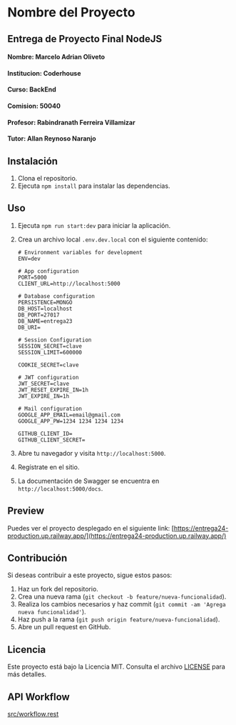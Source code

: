 # Nombre del Proyecto

## Entrega de Proyecto Final NodeJS

#### Nombre: Marcelo Adrian Oliveto

#### Institucion: Coderhouse

#### Curso: BackEnd

#### Comision: 50040

#### Profesor: Rabindranath Ferreira Villamizar

#### Tutor: Allan Reynoso Naranjo

## Instalación

1. Clona el repositorio.
2. Ejecuta `npm install` para instalar las dependencias.

## Uso

1. Ejecuta `npm run start:dev` para iniciar la aplicación.
2. Crea un archivo local `.env.dev.local` con el siguiente contenido:

    ```env
    # Environment variables for development
    ENV=dev
    
    # App configuration
    PORT=5000
    CLIENT_URL=http://localhost:5000
    
    # Database configuration
    PERSISTENCE=MONGO
    DB_HOST=localhost
    DB_PORT=27017
    DB_NAME=entrega23
    DB_URI=
    
    # Session Configuration
    SESSION_SECRET=clave
    SESSION_LIMIT=600000
    
    COOKIE_SECRET=clave
    
    # JWT configuration
    JWT_SECRET=clave
    JWT_RESET_EXPIRE_IN=1h
    JWT_EXPIRE_IN=1h
    
    # Mail configuration
    GOOGLE_APP_EMAIL=email@gmail.com
    GOOGLE_APP_PW=1234 1234 1234 1234
    
    GITHUB_CLIENT_ID=
    GITHUB_CLIENT_SECRET=
    ```

3. Abre tu navegador y visita `http://localhost:5000`.
4. Regístrate en el sitio.
5. La documentación de Swagger se encuentra en `http://localhost:5000/docs`.

## Preview

Puedes ver el proyecto desplegado en el siguiente link:
[https://entrega24-production.up.railway.app/](https://entrega24-production.up.railway.app/)

## Contribución

Si deseas contribuir a este proyecto, sigue estos pasos:

1. Haz un fork del repositorio.
2. Crea una nueva rama (`git checkout -b feature/nueva-funcionalidad`).
3. Realiza los cambios necesarios y haz commit (`git commit -am 'Agrega nueva funcionalidad'`).
4. Haz push a la rama (`git push origin feature/nueva-funcionalidad`).
5. Abre un pull request en GitHub.

## Licencia

Este proyecto está bajo la Licencia MIT. Consulta el archivo [LICENSE](https://raw.githubusercontent.com/git/git-scm.com/main/MIT-LICENSE.txt) para más detalles.

## API Workflow

[src/workflow.rest](https://github.com/moliveto/Entrega24/blob/main/flow.rest)